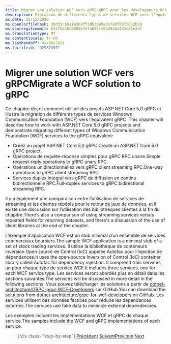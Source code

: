 ```yaml
---
title: Migrer une solution WCF vers gRPC-gRPC pour les développeurs WCF
description: Migration de différents types de services WCF vers l’équivalent dans gRPC.
ms.date: 12/15/2020
ms.openlocfilehash: 3bd35cb6119368ff3db3be9ab5fabf89f2652b29
ms.sourcegitcommit: 655f8a16c488567dfa696fc0b293b34d3c81e3df
ms.translationtype: MT
ms.contentlocale: fr-FR
ms.lasthandoff: 01/06/2021
ms.locfileid: "97937959"
---
```

# <a name="migrate-a-wcf-solution-to-grpc"></a><span data-ttu-id="2b838-103">Migrer une solution WCF vers gRPC</span><span class="sxs-lookup"><span data-stu-id="2b838-103">Migrate a WCF solution to gRPC</span></span>

<span data-ttu-id="2b838-104">Ce chapitre décrit comment utiliser des projets ASP.NET Core 5,0 gRPC et illustre la migration de différents types de services Windows Communication Foundation (WCF) vers l’équivalent gRPC :</span><span class="sxs-lookup"><span data-stu-id="2b838-104">This chapter will describe how to work with ASP.NET Core 5.0 gRPC projects and demonstrate migrating different types of Windows Communication Foundation (WCF) services to the gRPC equivalent:</span></span>

- <span data-ttu-id="2b838-105">Créez un projet ASP.NET Core 5,0 gRPC.</span><span class="sxs-lookup"><span data-stu-id="2b838-105">Create an ASP.NET Core 5.0 gRPC project.</span></span>
- <span data-ttu-id="2b838-106">Opérations de requête-réponse simples pour gRPC RPC unaire.</span><span class="sxs-lookup"><span data-stu-id="2b838-106">Simple request-reply operations to gRPC unary RPC.</span></span>
- <span data-ttu-id="2b838-107">Opérations unidirectionnelles vers gRPC client streaming RPC.</span><span class="sxs-lookup"><span data-stu-id="2b838-107">One-way operations to gRPC client streaming RPC.</span></span>
- <span data-ttu-id="2b838-108">Services duplex intégral vers gRPC de diffusion en continu bidirectionnelle RPC.</span><span class="sxs-lookup"><span data-stu-id="2b838-108">Full-duplex services to gRPC bidirectional streaming RPC.</span></span>

<span data-ttu-id="2b838-109">Il y a également une comparaison entre l’utilisation de services de streaming et les champs répétés pour le retour de jeux de données, et il existe une discussion sur l’utilisation des bibliothèques clientes à la fin du chapitre.</span><span class="sxs-lookup"><span data-stu-id="2b838-109">There's also a comparison of using streaming services versus repeated fields for returning datasets, and there's a discussion of the use of client libraries at the end of the chapter.</span></span>

<span data-ttu-id="2b838-110">L’exemple d’application WCF est un stub minimal d’un ensemble de services commerciaux boursiers.</span><span class="sxs-lookup"><span data-stu-id="2b838-110">The sample WCF application is a minimal stub of a set of stock trading services.</span></span> <span data-ttu-id="2b838-111">Il utilise la bibliothèque de conteneurs inversion Open source de Control (IoC) appelée Autofac pour l’injection de dépendances.</span><span class="sxs-lookup"><span data-stu-id="2b838-111">It uses the open-source Inversion of Control (IoC) container library called Autofac for dependency injection.</span></span> <span data-ttu-id="2b838-112">Il comprend trois services, un pour chaque type de service WCF.</span><span class="sxs-lookup"><span data-stu-id="2b838-112">It includes three services, one for each WCF service type.</span></span> <span data-ttu-id="2b838-113">Les services seront abordés plus en détail dans les sections suivantes.</span><span class="sxs-lookup"><span data-stu-id="2b838-113">The services will be discussed in more detail in the following sections.</span></span> <span data-ttu-id="2b838-114">Vous pouvez télécharger les solutions à partir de [dotnet-architecture/GRPC-pour-WCF-Developers](https://github.com/dotnet-architecture/grpc-for-wcf-developers) sur GitHub.</span><span class="sxs-lookup"><span data-stu-id="2b838-114">You can download the solutions from [dotnet-architecture/grpc-for-wcf-developers](https://github.com/dotnet-architecture/grpc-for-wcf-developers) on GitHub.</span></span> <span data-ttu-id="2b838-115">Les services utilisent des données factices pour réduire les dépendances externes.</span><span class="sxs-lookup"><span data-stu-id="2b838-115">The services use fake data to minimize external dependencies.</span></span>

<span data-ttu-id="2b838-116">Les exemples incluent les implémentations WCF et gRPC de chaque service.</span><span class="sxs-lookup"><span data-stu-id="2b838-116">The samples include the WCF and gRPC implementations of each service.</span></span>

>[!div class="step-by-step"]
><span data-ttu-id="2b838-117">[Précédent](ws-protocols.md) 
> [Suivant](create-project.md)</span><span class="sxs-lookup"><span data-stu-id="2b838-117">[Previous](ws-protocols.md)
[Next](create-project.md)</span></span>
